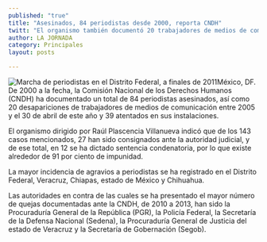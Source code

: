 ```yaml
---
published: "true"
title: "Asesinados, 84 periodistas desde 2000, reporta CNDH"
twitt: "El organismo también documentó 20 trabajadores de medios de comunicación desaparecidos entre 2005 y el 30 de abril de este año y 39 atentados en sus instalaciones. Sólo en 12 se dio condena, por lo que existe alrededor de 91% de impunidad."
author: LA JORNADA
category: Principales
layout: posts

---
```


![Marcha de periodistas en el Distrito Federal, a finales de 2011](http://i.imgur.com/ElZeJesm.jpg)México, DF. De 2000 a la fecha, la Comisión Nacional de los Derechos Humanos (CNDH) ha documentado un total de 84 periodistas asesinados, así como 20 desapariciones de trabajadores de medios de comunicación entre 2005 y el 30 de abril de este año y 39 atentados en sus instalaciones.

El organismo dirigido por Raúl Plascencia Villanueva indicó que de los 143 casos mencionados, 27 han sido consignados ante la autoridad judicial, y de ese total, en 12 se ha dictado sentencia condenatoria, por lo que existe alrededor de 91 por ciento de impunidad.

La mayor incidencia de agravios a periodistas se ha registrado en el Distrito Federal, Veracruz, Chiapas, estado de México y Chihuahua.

Las autoridades en contra de las cuales se ha presentado el mayor número de quejas documentadas ante la CNDH, de 2010 a 2013, han sido la Procuraduría General de la República (PGR), la Policía Federal, la Secretaría de la Defensa Nacional (Sedena), la Procuraduría General de Justicia del estado de Veracruz y la Secretaría de Gobernación (Segob).
